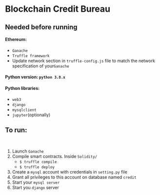 # Blockchain Credit Bureau
<h2>Needed before running</h2>
<h4>Ethereum:</h4>
<ul>
	<li><code>Ganache</code></li>
	<li><code>Truffle framework</code></li>
	<li>Update network section in <code>truffle-config.js</code> file to match the network specification of your<code>Ganache</code></li>
</ul>
<h4>Python version: <code>python 3.8.x</code></h4>
<h4>Python libraries:</h4>
<ul>
	<li><code>web3</code></li>	
	<li><code>django</code></li>	
	<li><code>mysqlclient</code></li>	
	<li><code>jupyter</code>(optionally)</li>	
</ul>
<h2>To run:</h2></br>
<ol>
<li>Launch <code>Ganache</code></li>
<li>Compile smart contracts. Inside <code>Solidity/</code>
<ul>
	<li><code>$ truffle compile</code></li>
	<li><code>$ truffle deploy</code></li>
</ul>
</li>
<li> Create a <code>mysql</code> account with credentials in <code>setting.py</code> file</li>
<li> Grant all privileges to this account on database named <code>credit</code></li>
<li> Start your <code>mysql server</code></li>
<li>Start you <code>django</code> server</li>
</ol>
